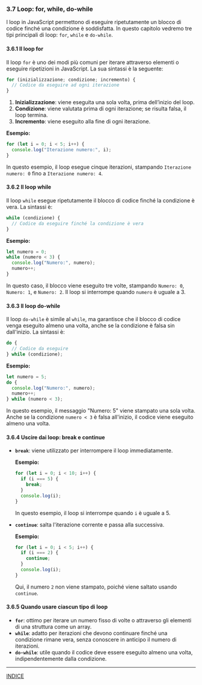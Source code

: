 ### 3.7 Loop: for, while, do-while

I loop in JavaScript permettono di eseguire ripetutamente un blocco di codice finché una condizione è soddisfatta. In questo capitolo vedremo tre tipi principali di loop: `for`, `while` e `do-while`.

#### 3.6.1 Il loop for

Il loop `for` è uno dei modi più comuni per iterare attraverso elementi o eseguire ripetizioni in JavaScript. La sua sintassi è la seguente:

```javascript
for (inizializzazione; condizione; incremento) {
  // Codice da eseguire ad ogni iterazione
}
```

1. **Inizializzazione**: viene eseguita una sola volta, prima dell’inizio del loop.
2. **Condizione**: viene valutata prima di ogni iterazione; se risulta falsa, il loop termina.
3. **Incremento**: viene eseguito alla fine di ogni iterazione.

**Esempio:**
```javascript
for (let i = 0; i < 5; i++) {
  console.log("Iterazione numero:", i);
}
```

In questo esempio, il loop esegue cinque iterazioni, stampando `Iterazione numero: 0` fino a `Iterazione numero: 4`.

#### 3.6.2 Il loop while

Il loop `while` esegue ripetutamente il blocco di codice finché la condizione è vera. La sintassi è:

```javascript
while (condizione) {
  // Codice da eseguire finché la condizione è vera
}
```

**Esempio:**
```javascript
let numero = 0;
while (numero < 3) {
  console.log("Numero:", numero);
  numero++;
}
```

In questo caso, il blocco viene eseguito tre volte, stampando `Numero: 0`, `Numero: 1`, e `Numero: 2`. Il loop si interrompe quando `numero` è uguale a 3.

#### 3.6.3 Il loop do-while

Il loop `do-while` è simile al `while`, ma garantisce che il blocco di codice venga eseguito almeno una volta, anche se la condizione è falsa sin dall'inizio. La sintassi è:

```javascript
do {
  // Codice da eseguire
} while (condizione);
```

**Esempio:**
```javascript
let numero = 5;
do {
  console.log("Numero:", numero);
  numero++;
} while (numero < 3);
```

In questo esempio, il messaggio "Numero: 5" viene stampato una sola volta. Anche se la condizione `numero < 3` è falsa all'inizio, il codice viene eseguito almeno una volta.

#### 3.6.4 Uscire dai loop: break e continue

- **`break`**: viene utilizzato per interrompere il loop immediatamente.
  
  **Esempio:**
  ```javascript
  for (let i = 0; i < 10; i++) {
    if (i === 5) {
      break;
    }
    console.log(i);
  }
  ```
  In questo esempio, il loop si interrompe quando `i` è uguale a 5.

- **`continue`**: salta l'iterazione corrente e passa alla successiva.

  **Esempio:**
  ```javascript
  for (let i = 0; i < 5; i++) {
    if (i === 2) {
      continue;
    }
    console.log(i);
  }
  ```
  Qui, il numero `2` non viene stampato, poiché viene saltato usando `continue`.

#### 3.6.5 Quando usare ciascun tipo di loop

- **`for`**: ottimo per iterare un numero fisso di volte o attraverso gli elementi di una struttura come un array.
- **`while`**: adatto per iterazioni che devono continuare finché una condizione rimane vera, senza conoscere in anticipo il numero di iterazioni.
- **`do-while`**: utile quando il codice deve essere eseguito almeno una volta, indipendentemente dalla condizione.


--- 
[INDICE](README.md) 